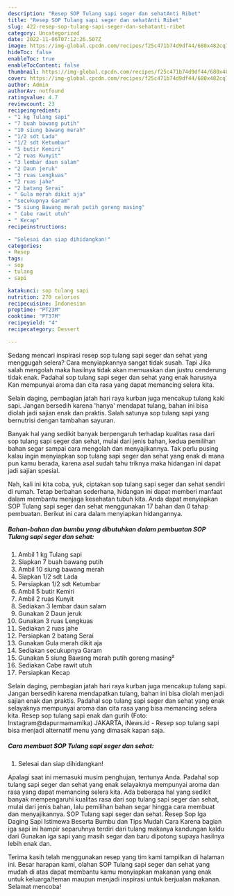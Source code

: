 ```yaml
---
description: "Resep SOP Tulang sapi seger dan sehatAnti Ribet"
title: "Resep SOP Tulang sapi seger dan sehatAnti Ribet"
slug: 422-resep-sop-tulang-sapi-seger-dan-sehatanti-ribet
category: Uncategorized
date: 2022-11-06T07:12:26.507Z
image: https://img-global.cpcdn.com/recipes/f25c471b74d9df44/680x482cq70/sop-tulang-sapi-seger-dan-sehat-foto-resep-utama.jpg
hideToc: false
enableToc: true
enableTocContent: false
thumbnail: https://img-global.cpcdn.com/recipes/f25c471b74d9df44/680x482cq70/sop-tulang-sapi-seger-dan-sehat-foto-resep-utama.jpg
cover: https://img-global.cpcdn.com/recipes/f25c471b74d9df44/680x482cq70/sop-tulang-sapi-seger-dan-sehat-foto-resep-utama.jpg
author: Admin
authorAv: notfound
ratingvalue: 4.7
reviewcount: 23
recipeingredient:
- "1 kg Tulang sapi"
- "7 buah bawang putih"
- "10 siung bawang merah"
- "1/2 sdt Lada"
- "1/2 sdt Ketumbar"
- "5 butir Kemiri"
- "2 ruas Kunyit"
- "3 lembar daun salam"
- "2 Daun jeruk"
- "3 ruas Lengkuas"
- "2 ruas jahe"
- "2 batang Serai"
- " Gula merah dikit aja"
- "secukupnya Garam"
- "5 siung Bawang merah putih goreng masing"
- " Cabe rawit utuh"
- " Kecap"
recipeinstructions:

- "Selesai dan siap dihidangkan!"
categories:
- Resep
tags:
- sop
- tulang
- sapi

katakunci: sop tulang sapi 
nutrition: 270 calories
recipecuisine: Indonesian
preptime: "PT23M"
cooktime: "PT37M"
recipeyield: "4"
recipecategory: Dessert

---
```



Sedang mencari inspirasi resep sop tulang sapi seger dan sehat yang menggugah selera? Cara menyiapkannya sangat tidak susah. Tapi Jika salah mengolah maka hasilnya tidak akan memuaskan dan justru cenderung tidak enak. Padahal sop tulang sapi seger dan sehat yang enak harusnya Kan mempunyai aroma dan cita rasa yang dapat memancing selera kita.


Selain daging, pembagian jatah hari raya kurban juga mencakup tulang kaki sapi. Jangan bersedih karena &#39;hanya&#39; mendapat tulang, bahan ini bisa diolah jadi sajian enak dan praktis. Salah satunya sop tulang sapi yang bernutrisi dengan tambahan sayuran.

Banyak hal yang sedikit banyak berpengaruh terhadap kualitas rasa dari sop tulang sapi seger dan sehat, mulai dari jenis bahan, kedua pemilihan bahan segar sampai cara mengolah dan menyajikannya. Tak perlu pusing kalau ingin menyiapkan sop tulang sapi seger dan sehat yang enak di mana pun kamu berada, karena asal sudah tahu triknya maka hidangan ini dapat jadi sajian spesial.


Nah, kali ini kita coba, yuk, ciptakan sop tulang sapi seger dan sehat sendiri di rumah. Tetap berbahan sederhana, hidangan ini dapat memberi manfaat dalam membantu menjaga kesehatan tubuh kita. Anda dapat menyiapkan SOP Tulang sapi seger dan sehat menggunakan 17 bahan dan 0 tahap pembuatan. Berikut ini cara dalam menyiapkan hidangannya.

<!--inarticleads1-->

##### Bahan-bahan dan bumbu yang dibutuhkan dalam pembuatan SOP Tulang sapi seger dan sehat:

1. Ambil 1 kg Tulang sapi
1. Siapkan 7 buah bawang putih
1. Ambil 10 siung bawang merah
1. Siapkan 1/2 sdt Lada
1. Persiapkan 1/2 sdt Ketumbar
1. Ambil 5 butir Kemiri
1. Ambil 2 ruas Kunyit
1. Sediakan 3 lembar daun salam
1. Gunakan 2 Daun jeruk
1. Gunakan 3 ruas Lengkuas
1. Sediakan 2 ruas jahe
1. Persiapkan 2 batang Serai
1. Gunakan  Gula merah dikit aja
1. Sediakan secukupnya Garam
1. Gunakan 5 siung Bawang merah putih goreng masing²
1. Sediakan  Cabe rawit utuh
1. Persiapkan  Kecap


Selain daging, pembagian jatah hari raya kurban juga mencakup tulang sapi. Jangan bersedih karena mendapatkan tulang, bahan ini bisa diolah menjadi sajian enak dan praktis. Padahal sop tulang sapi seger dan sehat yang enak selayaknya mempunyai aroma dan cita rasa yang bisa memancing selera kita. Resep sop tulang sapi enak dan gurih (Foto: Instagram@dapurmamamika) JAKARTA, iNews.id - Resep sop tulang sapi bisa menjadi alternatif menu yang dimasak kapan saja. 

<!--inarticleads2-->

##### Cara membuat SOP Tulang sapi seger dan sehat:


1. Selesai dan siap dihidangkan!

Apalagi saat ini memasuki musim penghujan, tentunya Anda. Padahal sop tulang sapi seger dan sehat yang enak selayaknya mempunyai aroma dan rasa yang dapat memancing selera kita. Ada beberapa hal yang sedikit banyak mempengaruhi kualitas rasa dari sop tulang sapi seger dan sehat, mulai dari jenis bahan, lalu pemilihan bahan segar hingga cara membuat dan menyajikannya. SOP Tulang sapi seger dan sehat. Resep Sop Iga Daging Sapi Istimewa Beserta Bumbu dan Tips Mudah Cara Karena bagian iga sapi ini hampir separuhnya terdiri dari tulang makanya kandungan kaldu dari Gunakan iga sapi yang masih segar dan baru dipotong supaya hasilnya lebih enak dan. 

Terima kasih telah menggunakan resep yang tim kami tampilkan di halaman ini. Besar harapan kami, olahan SOP Tulang sapi seger dan sehat yang mudah di atas dapat membantu kamu menyiapkan makanan yang enak untuk keluarga/teman maupun menjadi inspirasi untuk berjualan makanan. Selamat mencoba!
